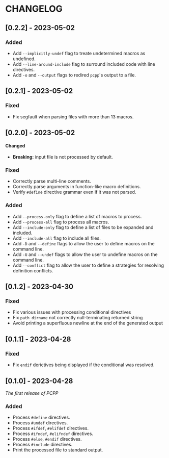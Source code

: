 # CHANGELOG

## [0.2.2] - 2023-05-02

### Added

- Add `--implicitly-undef` flag to treate undetermined macros as undefined.
- Add `--line-around-include` flag to surround included code with line directives.
- Add `-o` and `--output` flags to redired `pcpp`'s output to a file.

## [0.2.1] - 2023-05-02

### Fixed

- Fix segfault when parsing files with more than 13 macros.

## [0.2.0] - 2023-05-02

#### Changed

- **Breaking:** input file is not processed by default.

### Fixed

- Correctly parse multi-line comments.
- Correctly parse arguments in function-like macro definitions.
- Verify `#define` directive grammar even if it was not parsed.

### Added

- Add `--process-only` flag to define a list of macros to process.
- Add `--process-all` flag to process all macros.
- Add `--include-only` flag to define a list of files to be expanded and included.
- Add `--include-all` flag to include all files.
- Add `-D` and `--define` flags to allow the user to define macros on the command line.
- Add `-U` and `--undef` flags to allow the user to undefine macros on the command line.
- Add `--conflict` flag to allow the user to define a strategies for resolving definition conflicts.

## [0.1.2] - 2023-04-30

### Fixed

- Fix various issues with processing conditional directives
- Fix `path_dirname` not correctly null-terminating returned string
- Avoid printing a superfluous newline at the end of the generated output

## [0.1.1] - 2023-04-28

### Fixed

- Fix `endif` derictives being displayed if the conditional was resolved.

## [0.1.0] - 2023-04-28

_The first release of PCPP_

### Added

- Process `#define` directives.
- Process `#undef` directives.
- Process `#ifdef`, `#elifdef` directives.
- Process `#ifndef`, `#elifndef` directives.
- Process `#else`, `#endif` directives.
- Process `#include` directives.
- Print the processed file to standard output.
